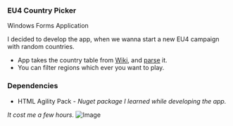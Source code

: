 ### EU4 Country Picker
Windows Forms Application

I decided to develop the app, when we wanna start a new EU4 campaign with random countries.

* App takes the country table from [Wiki](https://eu4.paradoxwikis.com/Countries), and [parse](Parse/HtmlTableParse.cs) it. 
* You can filter regions which ever you want to play.

### Dependencies

* HTML Agility Pack - *Nuget package I learned while developing the app.*

*It cost me a few hours.*
![Image](https://i.hizliresim.com/eivfpxd.png)
